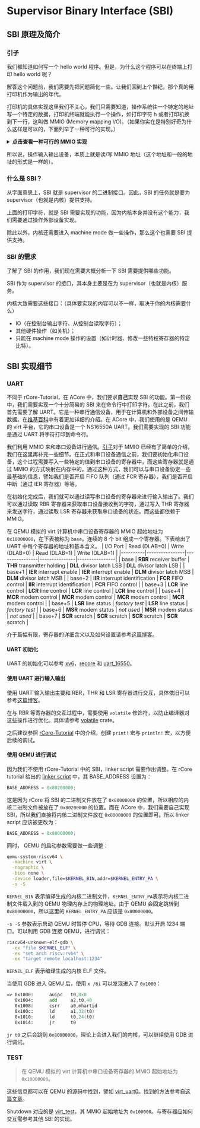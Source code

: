 # Supervisor Binary Interface (SBI)

## SBI 原理及简介

### 引子

我们都知道如何写一个 hello world 程序。但是，为什么这个程序可以在终端上打印 hello world 呢？

解答这个问题前，我们需要先把问题简化一些。让我们回到上个世纪，那个真的用打印机作为输出的年代。

打印机的具体实现这里我们不关心，我们只需要知道，操作系统往一个特定的地址写一个特定的数据，打印机终端就能执行一个操作，如打印字符 h 或者打印机换到下一行，这叫做 MMIO (Memory mapping I/O)。（如果你实在是特别好奇为什么这样是可以的，下面列举了一种可行的实现。）

<details>
<summary><strong>点击查看一种可行的 MMIO 实现</strong></summary>
当 CPU 执行到读内存地址时，（在 MMU 翻译到物理地址后，）会向主板上的芯片发送写请求，主板上的芯片会区分地址对应的物理设备（这个设备可能是内存，也可能是输入输出设备，如打印机）。当对应的物理设备是打印机时，会采取硬件所要求的方式正确处理请求。
</details>

所以说，操作输入输出设备，本质上就是读/写 MMIO 地址（这个地址和一般的地址的形式是一样的）。

### 什么是 SBI？

从字面意思上，SBI 就是 supervisor 的二进制接口。因此，SBI 的任务就是要为 supervisor（也就是内核）提供支持。

上面的打印字符，就是 SBI 需要实现的功能，因为内核本身并没有这个能力，我们需要通过操作外部设备实现。

除此以外，内核还需要进入 machine mode 做一些操作，那么这个也需要 SBI 提供支持。

### SBI 的需求

了解了 SBI 的作用，我们现在需要大概分析一下 SBI 需要提供哪些功能。

SBI 作为 supervisor 的接口，其本身主要是在为 supervisor（也就是内核）服务。

内核大致需要这些接口：（具体要实现的内容可以不一样，取决于你的内核需要什么）

- IO（在控制台输出字符、从控制台读取字符）；
- 其他硬件操作（如关机）；
- 只能在 machine mode 操作的设置（如计时器、修改一些特权寄存器的特定比特）。

## SBI 实现细节

### UART

不同于 rCore-Tutorial，在 ACore 中，我们要求**自己**实现 SBI 的功能。第一阶段中，我们需要实现一个十分简易的 SBI 来在命令行中打印字符。在此之前，我们首先需要了解 UART。它是一种串行通信设备，用于在计算机和外部设备之间传输数据。在[维基百科](https://en.wikipedia.org/wiki/Universal_asynchronous_receiver-transmitter)中有着更加详细的介绍。在 ACore 中，我们使用的是 QEMU 的 virt 平台，它的串口设备是一个 NS16550A UART。我们需要实现的 SBI 功能是通过 UART 将字符打印到命令行。

我们利用 MMIO 来和串口设备进行通信。[引子](#引子)对于 MMIO 已经有了简单的介绍，我们在这里再补充一些细节。在正式和串口设备通信之前，我们要初始化串口设备，这个过程需要写入一些特定的值到串口设备的寄存器中，而这些寄存器就是通过 MMIO 的方式映射在内存中的。通过这种方式，我们可以与串口设备协定一些最基础的信息，譬如我们是否开启 FIFO 队列（通过 FCR 寄存器），我们是否开启中断（通过 IER 寄存器）等等。

在初始化完成后，我们就可以通过读写串口设备的寄存器来进行输入输出了。我们可以通过读取 RBR 寄存器来获取串口设备接收到的字符，通过写入 THR 寄存器来发送字符，通过读取 LSR 寄存器来获取串口设备的状态。而这些都依赖于 MMIO。

在 QEMU 模拟的 virt 计算机中串口设备寄存器的 MMIO 起始地址为 `0x10000000`，在下表被称为 `base`。连续的 8 个 bit 组成一个寄存器。下表给出了 UART 中每个寄存器的地址和基本含义。
| I/O Port | Read (DLAB=0)  | Write (DLAB=0) | Read (DLAB=1) | Write (DLAB=1) |
|----------|----------------|----------------|---------------|----------------|
| base     | **RBR** receiver buffer | **THR** transmitter holding | **DLL** divisor latch LSB | **DLL** divisor latch LSB |
| base+1   | **IER** interrupt enable | **IER** interrupt enable | **DLM** divisor latch MSB | **DLM** divisor latch MSB |
| base+2   | **IIR** interrupt identification | **FCR** FIFO control | **IIR** interrupt identification | **FCR** FIFO control  |
| base+3   | **LCR** line control | **LCR** line control | **LCR** line control | **LCR** line control |
| base+4   | **MCR** modem control | **MCR** modem control | **MCR** modem control | **MCR** modem control |
| base+5   | **LSR** line status | *factory test* | **LSR** line status | *factory test* |
| base+6   | **MSR** modem status | *not used* | **MSR** modem status | *not used* |
| base+7   | **SCR** scratch | **SCR** scratch | **SCR** scratch | **SCR** scratch |

介于篇幅有限，寄存器的详细含义以及如何设置请参考[这篇博客](https://www.lammertbies.nl/comm/info/serial-uart)。

#### UART 初始化

UART 的初始化可以参考 [xv6](https://github.com/mit-pdos/xv6-riscv/blob/f5b93ef12f7159f74f80f94729ee4faabe42c360/kernel/uart.c#L53)，[recore](https://github.com/Celve/recore/blob/dd95657ba2f0450df904d88488bf0d2c171d09ed/kernel/src/drivers/uart.rs#L130) 和 [uart_16550](https://github.com/rust-osdev/uart_16550/blob/378d468b5f80effc0b53f537fabc2fd73d16449e/src/mmio.rs#L40)。

#### 使用 UART 进行输入输出

使用 UART 输入输出主要和 RBR，THR 和 LSR 寄存器进行交互，具体依旧可以参考[这篇博客](https://www.lammertbies.nl/comm/info/serial-uart)。

在与 RBR 等寄存器的交互过程中，需要使用 `volatile` 修饰符，以防止编译器对这些操作进行优化。具体请参考 [volatile](https://docs.rs/volatile/0.5.1/volatile/) crate。

之后建议参照 [rCore-Tutorial](https://rcore-os.cn/rCore-Tutorial-Book-v3/chapter1/6print-and-shutdown-based-on-sbi.html#id2) 中的介绍，创建 `print!` 宏与 `println!` 宏，以方便后续的调试。

#### 使用 QEMU 进行调试

因为我们不使用 rCore-Tutorial 中的 SBI，linker script 需要作出调整。在 rCore tutorial 给出的 [linker script](https://rcore-os.cn/rCore-Tutorial-Book-v3/chapter1/4first-instruction-in-kernel2.html#id4) 中，其 BASE_ADDRESS 设置为：

```C
BASE_ADDRESS = 0x80200000;
```

这是因为 rCore 将 SBI 的二进制文件放在了 `0x80000000` 的位置，所以相应的内核二进制文件被放在了 `0x80200000` 的位置。而在 ACore 中，我们需要自己实现 SBI，所以我们直接将内核二进制文件放在 `0x80000000` 的位置即可。所以 linker script 应该被更改为：

```C
BASE_ADDRESS = 0x80000000;
```

同时， QEMU 的启动参数需要做一些调整：

```bash
qemu-system-riscv64 \
  -machine virt \
  -nographic \
  -bios none \
  -device loader,file=$KERNEL_BIN,addr=$KERNEL_ENTRY_PA \
  -s -S
```

`KERNEL_BIN` 表示编译生成的内核二进制文件，`KERNEL_ENTRY_PA`表示将内核二进制文件载入到的 QEMU 物理内存上的物理地址。由于 QEMU 会固定跳转到 `0x80000000`，所以这里的 `KERNEL_ENTRY_PA` 应该是 `0x80000000`。

`-s -S` 参数表示启动 QEMU 时暂停 CPU，等待 GDB 连接。默认开启 1234 端口。可以利用 GDB 连接 QEMU，进行调试：

```bash
riscv64-unknown-elf-gdb \
  -ex "file $KERNEL_ELF" \
  -ex "set arch riscv:rv64" \
  -ex "target remote localhost:1234"
```

`KERNEL_ELF` 表示编译生成的内核 ELF 文件。

当使用 GDB 进入 QEMU 后，使用 `x /6i` 可以发现进入了 `0x1000`：

```asm
=> 0x1000:      auipc   t0,0x0
   0x1004:      add     a2,t0,40
   0x1008:      csrr    a0,mhartid
   0x100c:      ld      a1,32(t0)
   0x1010:      ld      t0,24(t0)
   0x1014:      jr      t0
```

`jr t0` 之后会跳到 `0x80000000`，理论上会进入我们的内核，可以继续使用 GDB 进行调试。

### TEST

> 在 QEMU 模拟的 virt 计算机中串口设备寄存器的 MMIO 起始地址为 `0x10000000`。

这些信息都可以在 QEMU 的源码中找到，譬如 [virt_uart0](https://github.com/qemu/qemu/blob/7598971167080a8328a1b8e22425839cb4ccf7b7/hw/riscv/virt.c#L97)。找到的方法参考自[这篇文章](https://unix.stackexchange.com/a/758201)。

Shutdown 对应的是 [virt_test](https://github.com/qemu/qemu/blob/7598971167080a8328a1b8e22425839cb4ccf7b7/hw/riscv/virt.c#L88)，其 MMIO 起始地址为 `0x100000`。与寄存器应如何交互需参考其他 SBI 的实现。
